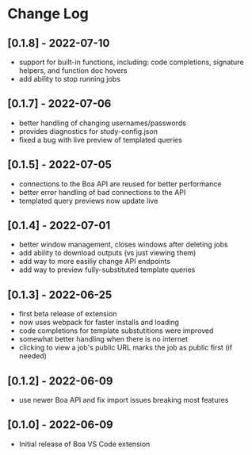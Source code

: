 # Change Log

## [0.1.8] - 2022-07-10
 - support for built-in functions, including: code completions, signature helpers, and function doc hovers
 - add ability to stop running jobs

## [0.1.7] - 2022-07-06
 - better handling of changing usernames/passwords
 - provides diagnostics for study-config.json
 - fixed a bug with live preview of templated queries

## [0.1.5] - 2022-07-05
 - connections to the Boa API are reused for better performance
 - better error handling of bad connections to the API
 - templated query previews now update live

## [0.1.4] - 2022-07-01
 - better window management, closes windows after deleting jobs
 - add ability to download outputs (vs just viewing them)
 - add way to more easiliy change API endpoints
 - add way to preview fully-substituted template queries

## [0.1.3] - 2022-06-25
 - first beta release of extension
 - now uses webpack for faster installs and loading
 - code completions for template substutitions were improved
 - somewhat better handling when there is no internet
 - clicking to view a job's public URL marks the job as public first (if needed)

## [0.1.2] - 2022-06-09
 - use newer Boa API and fix import issues breaking most features

## [0.1.0] - 2022-06-09
 - Initial release of Boa VS Code extension
